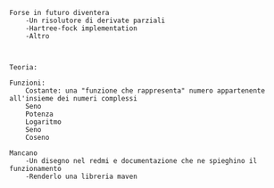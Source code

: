     Forse in futuro diventera
        -Un risolutore di derivate parziali
        -Hartree-fock implementation
        -Altro



    Teoria:

    Funzioni:
        Costante: una "funzione che rappresenta" numero appartenente all'insieme dei numeri complessi
        Seno
        Potenza
        Logaritmo
        Seno
        Coseno

    Mancano
        -Un disegno nel redmi e documentazione che ne spieghino il funzionamento
        -Renderlo una libreria maven



